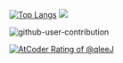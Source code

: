 
[![Top Langs](https://github-readme-stats.vercel.app/api/top-langs/?username=A-Ishibashi-2001&theme=tokyonight)](https://github.com/anuraghazra/github-readme-stats)
![](http://github-profile-summary-cards.vercel.app/api/cards/productive-time?username=A-Ishibashi-2001&theme=dracula&utcOffset=8)


![github-user-contribution](https://user-images.githubusercontent.com/89733374/214990671-c8bbab96-fe29-4cf2-b3f9-815c6bb5a21f.svg)

[![AtCoder Rating of @qleeJ](https://atrating.baoshuo.dev/rating?username=qleeJ&style=flat)](https://atcoder.jp/users/qleeJ)
